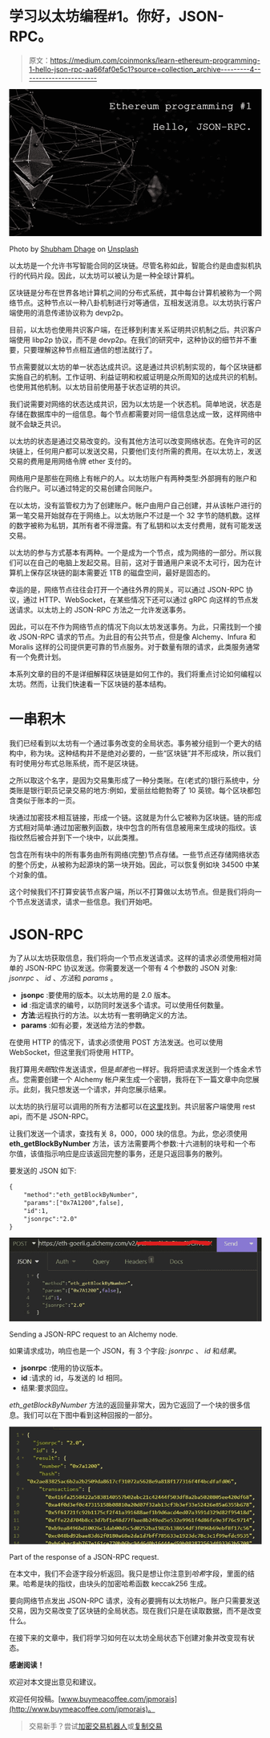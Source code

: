 # 学习以太坊编程#1。你好，JSON-RPC。

> 原文：<https://medium.com/coinmonks/learn-ethereum-programming-1-hello-json-rpc-aa66faf0e5c1?source=collection_archive---------4----------------------->

![](img/65dbe651107292349ee64a84f67e6919.png)

Photo by [Shubham Dhage](https://unsplash.com/@theshubhamdhage?utm_source=unsplash&utm_medium=referral&utm_content=creditCopyText) on [Unsplash](https://unsplash.com/s/photos/ethereum?utm_source=unsplash&utm_medium=referral&utm_content=creditCopyText)

以太坊是一个允许书写智能合同的区块链。尽管名称如此，智能合约是由虚拟机执行的代码片段。因此，以太坊可以被认为是一种全球计算机。

区块链是分布在世界各地计算机之间的分布式系统，其中每台计算机被称为一个网络节点。这种节点以一种八卦机制进行对等通信，互相发送消息。以太坊执行客户端使用的消息传递协议称为 devp2p。

目前，以太坊也使用共识客户端，在迁移到利害关系证明共识机制之后。共识客户端使用 libp2p 协议，而不是 devp2p。在我们的研究中，这种协议的细节并不重要，只要理解这种节点相互通信的想法就行了。

节点需要就以太坊的单一状态达成共识。这是通过共识机制实现的，每个区块链都实施自己的机制。工作证明、利益证明和权威证明是众所周知的达成共识的机制。也使用其他机制。以太坊目前使用基于状态证明的共识。

我们说需要对网络的状态达成共识，因为以太坊是一个状态机。简单地说，状态是存储在数据库中的一组信息。每个节点都需要对同一组信息达成一致，这样网络中就不会缺乏共识。

以太坊的状态是通过交易改变的。没有其他方法可以改变网络状态。在免许可的区块链上，任何用户都可以发送交易，只要他们支付所需的费用。在以太坊上，发送交易的费用是用网络令牌 ether 支付的。

网络用户是那些在网络上有帐户的人。以太坊账户有两种类型:外部拥有的账户和合约账户。可以通过特定的交易创建合同账户。

在以太坊，没有监管权力为了创建账户。帐户由用户自己创建，并从该帐户进行的第一笔交易开始就存在于网络上。以太坊账户不过是一个 32 字节的随机数。这样的数字被称为私钥，其所有者不得泄露。有了私钥和以太支付费用，就有可能发送交易。

以太坊的参与方式基本有两种。一个是成为一个节点，成为网络的一部分。所以我们可以在自己的电脑上发起交易。目前，这对于普通用户来说不太可行，因为在计算机上保存区块链的副本需要近 1TB 的磁盘空间，最好是固态的。

幸运的是，网络节点往往会打开一个通往外界的网关。可以通过 JSON-RPC 协议，通过 HTTP、WebSocket，在某些情况下还可以通过 gRPC 向这样的节点发送请求。以太坊上的 JSON-RPC 方法之一允许发送事务。

因此，可以在不作为网络节点的情况下向以太坊发送事务。为此，只需找到一个接收 JSON-RPC 请求的节点。为此目的有公共节点，但是像 Alchemy、Infura 和 Moralis 这样的公司提供更可靠的节点服务。对于数量有限的请求，此类服务通常有一个免费计划。

本系列文章的目的不是详细解释区块链是如何工作的。我们将重点讨论如何编程以太坊。然而，让我们快速看一下区块链的基本结构。

# 一串积木

我们已经看到以太坊有一个通过事务改变的全局状态。事务被分组到一个更大的结构中，称为块。这种结构并不是绝对必要的，一些“区块链”并不形成块，所以我们有时使用分布式总账系统，而不是区块链。

之所以取这个名字，是因为交易集形成了一种分类账。在(老式的)银行系统中，分类账是银行职员记录交易的地方:例如，爱丽丝给鲍勃寄了 10 英镑。每个区块都包含类似于账本的一页。

块通过加密技术相互链接，形成一个链。这就是为什么它被称为区块链。链的形成方式相对简单:通过加密散列函数，块中包含的所有信息被用来生成块的指纹。该指纹然后被合并到下一个块中，以此类推。

包含在所有块中的所有事务由所有网络(完整)节点存储。一些节点还存储网络状态的整个历史，从被称为起源块的第一块开始。因此，可以恢复例如块 34500 中某个对象的值。

这个时候我们不打算安装节点客户端，所以不打算做以太坊节点。但是我们将向一个节点发送请求，请求一些信息。我们开始吧。

# JSON-RPC

为了从以太坊获取信息，我们将向一个节点发送请求。这样的请求必须使用相对简单的 JSON-RPC 协议发送。你需要发送一个带有 4 个参数的 JSON 对象: *jsonrpc* 、 *id* 、*方法*和 *params* 。

*   **jsonpc** :要使用的版本。以太坊用的是 2.0 版本。
*   **id** :指定请求的编号，以防同时发送多个请求。可以使用任何数量。
*   **方法**:远程执行的方法。以太坊有一套明确定义的方法。
*   **params** :如有必要，发送给方法的参数。

在使用 HTTP 的情况下，请求必须使用 POST 方法发送。也可以使用 WebSocket，但这里我们将使用 HTTP。

我打算用*失眠*软件发送请求，但是*邮差*也一样好。我将把请求发送到一个炼金术节点。您需要创建一个 Alchemy 帐户来生成一个密钥，我将在下一篇文章中向您展示。此刻，我只想发送一个请求，并向您展示结果。

以太坊的执行层可以调用的所有方法都可以在[这里](https://ethereum.org/en/developers/docs/apis/json-rpc/)找到。共识层客户端使用 rest api，而不是 JSON-RPC。

让我们发送一个请求，查找有关 8，000，000 块的信息。为此，您必须使用 **eth_getBlockByNumber** 方法，该方法需要两个参数:十六进制的块号和一个布尔值，该值指示响应是应该返回完整的事务，还是只返回事务的散列。

要发送的 JSON 如下:

```
{
    "method":"eth_getBlockByNumber",
    "params":["0x7A1200",false],
    "id":1,
    "jsonrpc":"2.0"
}
```

![](img/d905d898591f48f4b0be84068d685083.png)

Sending a JSON-RPC request to an Alchemy node.

如果请求成功，响应也是一个 JSON，有 3 个字段: *jsonrpc* 、 *id* 和*结果*。

*   **jsonrpc** :使用的协议版本。
*   **id** :请求的 id，与发送的 Id 相同。
*   结果:要求回应。

*eth_getBlockByNumber* 方法的返回量非常大，因为它返回了一个块的很多信息。我们可以在下图中看到这种回报的一部分。

![](img/4b87710d1b2028a783df7e0ef9839fd2.png)

Part of the response of a JSON-RPC request.

在本文中，我们不会逐字段分析返回。我只是想让你注意到*哈希*字段，里面的结果。哈希是块的指纹，由块头的加密哈希函数 keccak256 生成。

要向网络节点发出 JSON-RPC 请求，没有必要拥有以太坊帐户。账户只需要发送交易，因为交易改变了区块链的全局状态。现在我们只是在读取数据，而不是改变什么。

在接下来的文章中，我们将学习如何在以太坊全局状态下创建对象并改变现有状态。

**感谢阅读！**

欢迎对本文提出意见和建议。

欢迎任何投稿。[www.buymeacoffee.com/jpmorais](http://www.buymeacoffee.com/jpmorais)。

> 交易新手？尝试[加密交易机器人](/coinmonks/crypto-trading-bot-c2ffce8acb2a)或[复制交易](/coinmonks/top-10-crypto-copy-trading-platforms-for-beginners-d0c37c7d698c)
